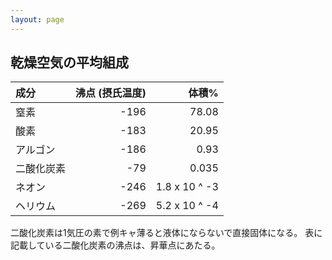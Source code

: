 ```yaml
---
layout: page
---
```


## 乾燥空気の平均組成

| 成分 | 沸点 (摂氏温度) | 体積% |
|:--|--:|--:|
| 窒素 | -196 | 78.08 |
| 酸素 | -183 | 20.95 |
| アルゴン | -186 | 0.93 |
| 二酸化炭素 | -79 | 0.035 |
| ネオン | -246 | 1.8 x 10 ^ -3 |
| ヘリウム | -269 | 5.2 x 10 ^ -4 |

二酸化炭素は1気圧の素で例キャ薄ると液体にならないで直接固体になる。 表に記載している二酸化炭素の沸点は、昇華点にあたる。
